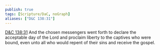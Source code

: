 ```yaml
---
publish: true
tags: [Scripture/DaC, noGraph]
aliases: ["D&C 138:31"]
---
```

[D&C 138:31](https://churchofjesuschrist.org/study/scriptures/dc-testament/dc/138?lang=eng&id=p31#p31) And the chosen messengers went forth to declare the acceptable day of the Lord and proclaim liberty to the captives who were bound, even unto all who would repent of their sins and receive the gospel.

